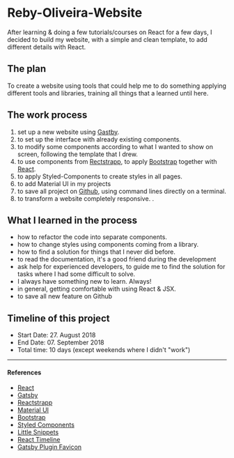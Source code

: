 # Reby-Oliveira-Website

After learning & doing a few tutorials/courses on React for a few days, I decided to build my website, with a simple and clean template, to add different details with React.

## The plan

To create a website using tools that could help me to do something applying different tools and libraries, training all things that a learned until here.


## The work process

1. set up a new website using [Gastby](https://www.gatsbyjs.org/).
2. to set up the interface with already existing components.
3. to modify some components according to what I wanted to show on screen, following the template that I drew.
4. to use components from [Rectstrapp](https://reactstrap.github.io/), to apply [Bootstrap](https://getbootstrap.com/) together with [React](https://reactjs.org/).
5. to apply Styled-Components to create styles in all pages.  
6. to add Material UI in my projects
7. to save all project on [Github](https://github.com/), using command lines directly on a terminal.
8. to transform a website completely responsive.
.

## What I learned in the process

* how to refactor the code into separate components.  
* how to change styles using components coming from a library.
* how to find a solution for things that I never did before.
* to read the documentation, it's a good friend during the development
* ask help for experienced developers, to guide me to find the solution for tasks where I had some difficult to solve.
* I always have something new to learn. Always!
* in general, getting comfortable with using React & JSX.
* to save all new feature on Github

## Timeline of this project

* Start Date: 27. August 2018
* End Date: 07. September 2018
* Total time: 10 days (except weekends where I didn't "work")

-----------

#### References

* [React](https://reactjs.org/)
* [Gatsby](https://www.gatsbyjs.org/)
* [Reactstrapp](https://reactstrap.github.io/)
* [Material UI](https://material-ui.com/)
* [Bootstrap](https://getbootstrap.com/)
* [Styled Components](https://www.styled-components.com/)
* [Little Snippets](http://littlesnippets.net/)
* [React Timeline](https://github.com/stephane-monnot/react-vertical-timeline)
* [Gatsby Plugin Favicon](https://github.com/Creatiwity/gatsby-plugin-favicon)
